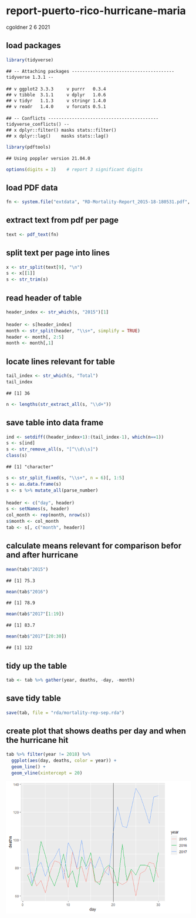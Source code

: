 report-puerto-rico-hurricane-maria
================
cgoldner
2 6 2021

## load packages

``` r
library(tidyverse)
```

    ## -- Attaching packages --------------------------------------- tidyverse 1.3.1 --

    ## v ggplot2 3.3.3     v purrr   0.3.4
    ## v tibble  3.1.1     v dplyr   1.0.6
    ## v tidyr   1.1.3     v stringr 1.4.0
    ## v readr   1.4.0     v forcats 0.5.1

    ## -- Conflicts ------------------------------------------ tidyverse_conflicts() --
    ## x dplyr::filter() masks stats::filter()
    ## x dplyr::lag()    masks stats::lag()

``` r
library(pdftools)
```

    ## Using poppler version 21.04.0

``` r
options(digits = 3)    # report 3 significant digits
```

## load PDF data

``` r
fn <- system.file("extdata", "RD-Mortality-Report_2015-18-180531.pdf", package="dslabs")
```

## extract text from pdf per page

``` r
text <- pdf_text(fn)
```

## split text per page into lines

``` r
x <- str_split(text[9], "\n")
s <- x[[1]]
s <- str_trim(s)
```

## read header of table

``` r
header_index <- str_which(s, "2015")[1]

header <- s[header_index]
month <- str_split(header, "\\s+", simplify = TRUE)
header <- month[, 2:5]
month <- month[,1]
```

## locate lines relevant for table

``` r
tail_index <- str_which(s, "Total")
tail_index
```

    ## [1] 36

``` r
n <- lengths(str_extract_all(s, "\\d+"))
```

## save table into data frame

``` r
ind <- setdiff((header_index+1):(tail_index-1), which(n==1))
s <- s[ind]
s <- str_remove_all(s, "[^\\d\\s]")
class(s)
```

    ## [1] "character"

``` r
s <- str_split_fixed(s, "\\s+", n = 6)[, 1:5]
s <- as.data.frame(s)
s <- s %>% mutate_all(parse_number)

header <- c("day", header)
s <- setNames(s, header)
col_month <- rep(month, nrow(s))
s$month <- col_month
tab <- s[, c("month", header)]
```

## calculate means relevant for comparison befor and after hurricane

``` r
mean(tab$"2015")
```

    ## [1] 75.3

``` r
mean(tab$"2016")
```

    ## [1] 78.9

``` r
mean(tab$"2017"[1:19])
```

    ## [1] 83.7

``` r
mean(tab$"2017"[20:30])
```

    ## [1] 122

## tidy up the table

``` r
tab <- tab %>% gather(year, deaths, -day, -month)
```

## save tidy table

``` r
save(tab, file = "rda/mortality-rep-sep.rda")
```

## create plot that shows deaths per day and when the hurricane hit

``` r
tab %>% filter(year != 2018) %>%
  ggplot(aes(day, deaths, color = year)) +
  geom_line() +
  geom_vline(xintercept = 20)
```

![](report_files/figure-gfm/unnamed-chunk-11-1.png)<!-- -->
